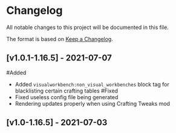 # Changelog
All notable changes to this project will be documented in this file.

The format is based on [Keep a Changelog].

## [v1.0.1-1.16.5] - 2021-07-07
#Added
- Added `visualworkbench:non_visual_workbenches` block tag for blacklisting certain crafting tables 
#Fixed
- Fixed useless config file being generated
- Rendering updates properly when using Crafting Tweaks mod

## [v1.0-1.16.5] - 2021-07-03

[Keep a Changelog]: https://keepachangelog.com/en/1.0.0/
[Puzzles Lib]: https://www.curseforge.com/minecraft/mc-mods/puzzles-lib
